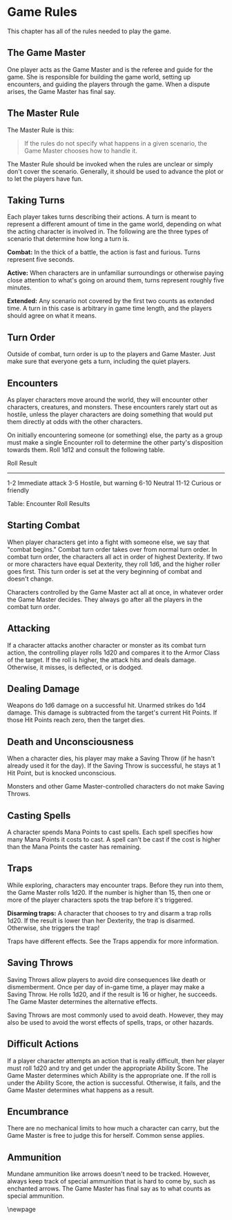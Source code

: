 # Game Rules

This chapter has all of the rules needed to play the game.

## The Game Master

One player acts as the Game Master and is the referee and guide for
the game. She is responsible for building the game world, setting up
encounters, and guiding the players through the game. When a dispute
arises, the Game Master has final say.

## The Master Rule

The Master Rule is this:

> If the rules do not specify what happens in a given scenario,
the Game Master chooses how to handle it.

The Master Rule should be invoked when the rules are unclear or simply
don't cover the scenario. Generally, it should be used to advance the
plot or to let the players have fun.

## Taking Turns

Each player takes turns describing their actions. A turn is meant to
represent a different amount of time in the game world, depending on
what the acting character is involved in. The following are the three
types of scenario that determine how long a turn is.

**Combat:** In the thick of a battle, the action is fast and furious.
Turns represent five seconds.

**Active:** When characters are in unfamiliar surroundings or
otherwise paying close attention to what's going on around them, turns
represent roughly five minutes.

**Extended:** Any scenario not covered by the first two counts as
extended time. A turn in this case is arbitrary in game time length,
and the players should agree on what it means.

## Turn Order

Outside of combat, turn order is up to the players and Game Master. Just
make sure that everyone gets a turn, including the quiet players.

## Encounters

As player characters move around the world, they will encounter other
characters, creatures, and monsters. These encounters rarely start out
as hostile, unless the player characters are doing something that would
put them directly at odds with the other characters.

On initially encountering someone (or something) else, the party as a
group must make a single Encounter roll to determine the other party's
disposition towards them. Roll 1d12 and consult the following table.

Roll   Result
------ ---------
1-2    Immediate attack
3-5    Hostile, but warning
6-10   Neutral
11-12  Curious or friendly

Table: Encounter Roll Results

## Starting Combat

When player characters get into a fight with someone else, we say that
"combat begins." Combat turn order takes over from normal turn order.
In combat turn order, the characters all act in order of highest Dexterity.
If two or more characters have equal Dexterity, they roll 1d6, and the
higher roller goes first. This turn order is set at the very beginning of
combat and doesn't change.

Characters controlled by the Game Master act all at once, in whatever
order the Game Master decides. They always go after all the players
in the combat turn order.

## Attacking

If a character attacks another character or monster as its combat turn
action, the controlling player rolls 1d20 and compares it to the Armor
Class of the target. If the roll is higher, the attack hits and deals
damage. Otherwise, it misses, is deflected, or is dodged.

## Dealing Damage

Weapons do 1d6 damage on a successful hit. Unarmed strikes do 1d4 damage.
This damage is subtracted from the target's current Hit Points. If those
Hit Points reach zero, then the target dies.

## Death and Unconsciousness

When a character dies, his player may make a Saving Throw (if he hasn't
already used it for the day). If the Saving Throw is successful, he stays
at 1 Hit Point, but is knocked unconscious.

Monsters and other Game Master-controlled characters do not make Saving
Throws.

## Casting Spells

A character spends Mana Points to cast spells. Each spell specifies how
many Mana Points it costs to cast. A spell can't be cast if the cost
is higher than the Mana Points the caster has remaining.

## Traps

While exploring, characters may encounter traps. Before they run into
them, the Game Master rolls 1d20. If the number is higher than 15, then
one or more of the player characters spots the trap before it's triggered.

**Disarming traps:** A character that chooses to try and disarm a trap
rolls 1d20. If the result is lower than her Dexterity, the trap is
disarmed. Otherwise, she triggers the trap!

Traps have different effects. See the Traps appendix for more information.

## Saving Throws

Saving Throws allow players to avoid dire consequences like death or
dismemberment. Once per day of in-game time, a player may make a Saving
Throw. He rolls 1d20, and if the result is 16 or higher, he succeeds.
The Game Master determines the alternative effects.

Saving Throws are most commonly used to avoid death. However, they may
also be used to avoid the worst effects of spells, traps, or other
hazards.

## Difficult Actions

If a player character attempts an action that is really difficult, then
her player must roll 1d20 and try and get under the appropriate Ability
Score. The Game Master determines which Ability is the appropriate one.
If the roll is under the Ability Score, the action is successful. Otherwise,
it fails, and the Game Master determines what happens as a result.

## Encumbrance

There are no mechanical limits to how much a character can carry, but the
Game Master is free to judge this for herself. Common sense applies.

## Ammunition

Mundane ammunition like arrows doesn't need to be tracked. However, always
keep track of special ammunition that is hard to come by, such as enchanted
arrows. The Game Master has final say as to what counts as special ammunition.

\newpage
